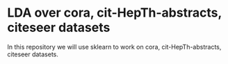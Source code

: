 # LDA over cora, cit-HepTh-abstracts, citeseer datasets

In this repository we will use sklearn to work on cora, cit-HepTh-abstracts, citeseer datasets.



